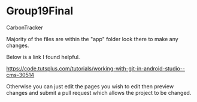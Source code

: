 # Group19Final
CarbonTracker

Majority of the files are within the "app" folder look there to make any changes.

Below is a link I found helpful.

https://code.tutsplus.com/tutorials/working-with-git-in-android-studio--cms-30514

Otherwise you can just edit the pages you wish to edit then preview changes and submit a pull request which allows the project to be changed.
